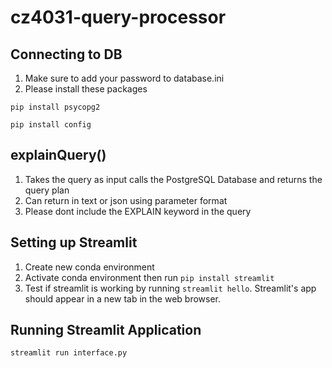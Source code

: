 # cz4031-query-processor
## Connecting to DB
1) Make sure to add your password to database.ini
2) Please install these packages  
```
pip install psycopg2
```
```
pip install config
```

## explainQuery()
1) Takes the query as input calls the PostgreSQL Database and returns the query plan
2) Can return in text or json using parameter format
3) Please dont include the EXPLAIN keyword in the query

## Setting up Streamlit
1) Create new conda environment
2) Activate conda environment then run ``` pip install streamlit ```
3) Test if streamlit is working by running ``` streamlit hello ```. Streamlit's app should appear in a new tab in the web browser.

## Running Streamlit Application
```
streamlit run interface.py